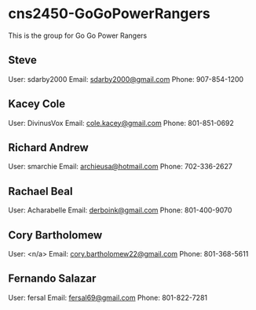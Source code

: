 cns2450-GoGoPowerRangers
========================

This is the group for Go Go Power Rangers

Steve
--------------------
User: sdarby2000
Email: sdarby2000@gmail.com
Phone: 907-854-1200

Kacey Cole
---------------------
User: DivinusVox
Email: cole.kacey@gmail.com
Phone: 801-851-0692


Richard Andrew
---------------------
User: smarchie
Email: archieusa@hotmail.com
Phone: 702-336-2627


Rachael Beal
---------------------
User: Acharabelle
Email: derboink@gmail.com
Phone: 801-400-9070


Cory Bartholomew
--------------------
User: <n/a>
Email: cory.bartholomew22@gmail.com
Phone: 801-368-5611


Fernando Salazar
--------------------
User: fersal
Email: fersal69@gmail.com
Phone: 801-822-7281